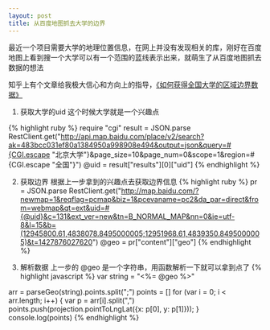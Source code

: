 ```yaml
---
layout: post
title: 从百度地图抓去大学的边界
---
```


最近一个项目需要大学的地理位置信息，在网上并没有发现相关的库，刚好在百度地图上看到搜一个大学可以有一个范围的蓝线表示出来，就萌生了从百度地图抓去数据的想法

知乎上有个文章给我极大信心和方向上的指导，[《如何获得全国大学的区域边界数据》](http://www.zhihu.com/question/27719852)

1. 获取大学的uid
这个时候大学就是一个兴趣点

{% highlight ruby %}
require "cgi"
result = JSON.parse RestClient.get("http://api.map.baidu.com/place/v2/search?ak=483bcc031ef80a1384950a998908e494&output=json&query=#{CGI.escape "北京大学"}&page_size=10&page_num=0&scope=1&region=#{CGI.escape "全国"}")
@uid = result["results"][0]["uid"]
{% endhighlight %}

2. 获取边界
根据上一步拿到的兴趣点去获取边界信息
{% highlight ruby %}
pr = JSON.parse RestClient.get("http://map.baidu.com/?newmap=1&reqflag=pcmap&biz=1&pcevaname=pc2&da_par=direct&from=webmap&qt=ext&uid=#{@uid}&c=131&ext_ver=new&tn=B_NORMAL_MAP&nn=0&ie=utf-8&l=15&b=(12945800.61,4838078.8495000005;12951968.61,4839350.8495000005)&t=1427876027620")
@geo = pr["content"]["geo"]
{% endhighlight %}

3. 解析数据
上一步的 @geo 是一个字符串，用函数解析一下就可以拿到点了
{% highlight javascript %}
var string = "<%= @geo %>"

arr = parseGeo(string).points.split(";")
points = []
for (var i = 0; i < arr.length; i++) {
  var p = arr[i].split(",")
  points.push(projection.pointToLngLat({x: p[0], y: p[1]}));
}
console.log(points)
{% endhighlight %}

